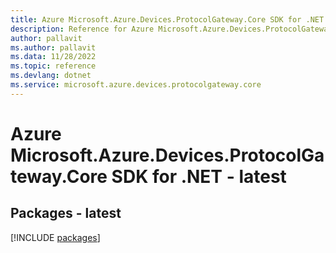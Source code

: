 ```yaml
---
title: Azure Microsoft.Azure.Devices.ProtocolGateway.Core SDK for .NET
description: Reference for Azure Microsoft.Azure.Devices.ProtocolGateway.Core SDK for .NET
author: pallavit
ms.author: pallavit
ms.data: 11/28/2022
ms.topic: reference
ms.devlang: dotnet
ms.service: microsoft.azure.devices.protocolgateway.core
---
```

# Azure Microsoft.Azure.Devices.ProtocolGateway.Core SDK for .NET - latest
## Packages - latest
[!INCLUDE [packages](microsoft.azure.devices.protocolgateway.core-index.md)]
